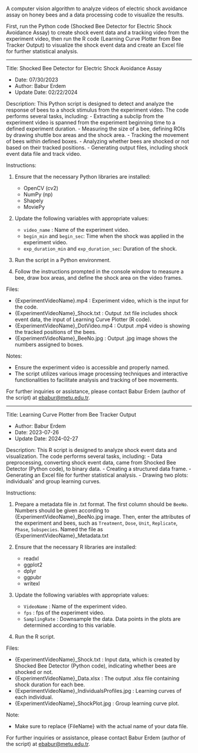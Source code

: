 A computer vision algorithm to analyze videos of electric shock avoidance assay on honey bees and a data processing code to visualize the results.

First, run the Python code (Shocked Bee Detector for Electric Shock Avoidance Assay) to create shock event data and a tracking video from the experiment video, then run the R code (Learning Curve Plotter from Bee Tracker Output) to visualize the shock event data and create an Excel file for further statistical analysis.

---
Title: Shocked Bee Detector for Electric Shock Avoidance Assay 
- Date: 07/30/2023
- Author: Babur Erdem
- Update Date: 02/22/2024

Description:
This Python script is designed to detect and analyze the response of bees to a shock stimulus from the experiment video. 
The code performs several tasks, including:
	- Extracting a subclip from the experiment video is spanned from the experiment beginning time to a defined experiment duration. 
	- Measuring the size of a bee, defining ROIs by drawing shuttle box areas and the shock area.
	- Tracking the movement of bees within defined boxes.
	- Analyzing whether bees are shocked or not based on their tracked positions.
	- Generating output files, including shock event data file and track video.

Instructions:
1. Ensure that the necessary Python libraries are installed:
	- OpenCV (cv2)
	- NumPy (np)
	- Shapely
	- MoviePy
   
2. Update the following variables with appropriate values:
	- `video_name` : Name of the experiment video.
	- `begin_min` and `begin_sec`: Time when the shock was applied in the experiment video.
	- `exp_duration_min` and `exp_duration_sec`: Duration of the shock.

3. Run the script in a Python environment.

4. Follow the instructions prompted in the console window to measure a bee, draw box areas, and define the shock area on the video frames.

Files: 
- {ExperimentVideoName}.mp4 : Experiment video, which is the input for the code.
- {ExperimentVideoName}_Shock.txt : Output .txt file includes shock event data, the input of Learning Curve Plotter (R code).
- {ExperimentVideoName}_DotVideo.mp4 : Output .mp4 video is showing the tracked positions of the bees.
- {ExperimentVideoName}_BeeNo.jpg : Output .jpg image shows the numbers assigned to boxes.

Notes: 
- Ensure the experiment video is accessible and properly named.
- The script utilizes various image processing techniques and interactive functionalities to facilitate analysis and tracking of bee movements.

For further inquiries or assistance, please contact Babur Erdem (author of the script) at ebabur@metu.edu.tr.

---
Title: Learning Curve Plotter from Bee Tracker Output 
- Author: Babur Erdem
- Date: 2023-07-26
- Update Date: 2024-02-27

Description:
This R script is designed to analyze shock event data and visualization. 
The code performs several tasks, including:
	- Data preprocessing, converting shock event data, came from Shocked Bee Detector (Python code), to binary data.
	- Creating a structured data frame.
	- Generating an Excel file for further statistical analysis.
	- Drawing two plots: individuals' and group learning curves.

Instructions:
1. Prepare a metadata file in .txt format. The first column should be `BeeNo`. Numbers should be given according to {ExperimentVideoName}_BeeNo.jpg image. Then, enter the attributes of the experiment and bees, such as `Treatment`, `Dose`, `Unit`, `Replicate`, `Phase`, `Subspecies`. Named the file as {ExperimentVideoName}_Metadata.txt

2. Ensure that the necessary R libraries are installed:
	- readxl
	- ggplot2
	- dplyr
	- ggpubr
	- writexl

3. Update the following variables with appropriate values:
	- `VideoName` : Name of the experiment video.
	- `fps` : fps of the experiment video.
	- `SamplingRate` : Downsample the data. Data points in the plots are determined according to this variable.

4. Run the R script.

Files: 
- {ExperimentVideoName}_Shock.txt : Input data, which is created by Shocked Bee Detector (Python code), indicating whether bees are shocked or not.
- {ExperimentVideoName}_Data.xlsx : The output .xlsx file containing shock duration for each bee.
- {ExperimentVideoName}_IndividualsProfiles.jpg : Learning curves of each individual.
- {ExperimentVideoName}_ShockPlot.jpg : Group learning curve plot.

Note: 
- Make sure to replace {FileName} with the actual name of your data file.

For further inquiries or assistance, please contact Babur Erdem (author of the script) at ebabur@metu.edu.tr.
